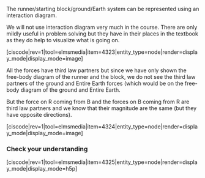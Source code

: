 The runner/starting block/ground/Earth system can be represented using an interaction diagram. 

We will not use interaction diagram very much in the course. There are only mildly useful in problem solving but they have in their places in the textbook as they do help to visualize what is going on. 

[ciscode|rev=1|tool=elmsmedia|item=4323|entity_type=node|render=display_mode|display_mode=image]

All the forces have third law partners but since we have only shown the free-body diagram of the runner and the block, we do not see the third law partners of the ground and Entire Earth forces (which would be on the free-body diagram of the ground and Entire Earth. 

But the force on R coming from B and the forces on B coming from R are third law partners and we know that their magnitude are the same (but they have opposite directions). 

[ciscode|rev=1|tool=elmsmedia|item=4324|entity_type=node|render=display_mode|display_mode=image]

### Check your understanding

[ciscode|rev=1|tool=elmsmedia|item=4325|entity_type=node|render=display_mode|display_mode=h5p]




 